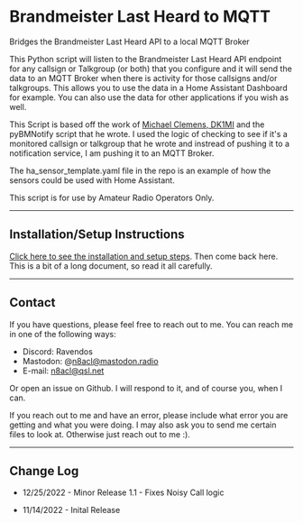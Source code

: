 # Brandmeister Last Heard to MQTT
Bridges the Brandmeister Last Heard API to a local MQTT Broker

This Python script will listen to the Brandmeister Last Heard API endpoint for any callsign or Talkgroup (or both) that you configure and it will send the data to an MQTT Broker when there is activity for those callsigns and/or talkgroups. This allows you to use the data in a Home Assistant Dashboard for example. You can also use the data for other applications if you wish as well.

This Script is based off the work of [Michael Clemens, DK1MI](https://qrz.is/) and the pyBMNotify script that he wrote. I used the logic of checking to see if it's a monitored callsign or talkgroup that he wrote and instread of pushing it to a notification service, I am pushing it to an MQTT Broker.

The ha_sensor_template.yaml file in the repo is an example of how the sensors could be used with Home Assistant.

This script is for use by Amateur Radio Operators Only.

---

## Installation/Setup Instructions

[Click here to see the installation and setup steps](https://github.com/n8acl/bmlh_to_mqtt/blob/main/installation-setup.md). Then come back here. This is a bit of a long document, so read it all carefully.

---
## Contact
If you have questions, please feel free to reach out to me. You can reach me in one of the following ways:

- Discord: Ravendos
- Mastodon: @n8acl@mastodon.radio
- E-mail: n8acl@qsl.net

Or open an issue on Github. I will respond to it, and of course you, when I can. 

If you reach out to me and have an error, please include what error you are getting and what you were doing. I may also ask you to send me certain files to look at. Otherwise just reach out to me :).

---

## Change Log

* 12/25/2022 - Minor Release 1.1 - Fixes Noisy Call logic

* 11/14/2022 - Inital Release